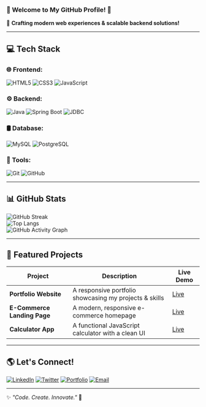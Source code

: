 ### 🚀 Welcome to My GitHub Profile! 👋


🎯 **Crafting modern web experiences & scalable backend solutions!**

---

## 💻 Tech Stack

### 🌐 Frontend:
![HTML5](https://img.shields.io/badge/HTML5-E34F26?style=for-the-badge&logo=html5&logoColor=white)
![CSS3](https://img.shields.io/badge/CSS3-1572B6?style=for-the-badge&logo=css3&logoColor=white)
![JavaScript](https://img.shields.io/badge/JavaScript-F7DF1E?style=for-the-badge&logo=javascript&logoColor=black)

### ⚙️ Backend:
![Java](https://img.shields.io/badge/Java-007396?style=for-the-badge&logo=java&logoColor=white)
![Spring Boot](https://img.shields.io/badge/Spring_Boot-6DB33F?style=for-the-badge&logo=spring-boot&logoColor=white)
![JDBC](https://img.shields.io/badge/JDBC-003545?style=for-the-badge&logo=java&logoColor=white)

### 🛢️ Database:
![MySQL](https://img.shields.io/badge/MySQL-4479A1?style=for-the-badge&logo=mysql&logoColor=white)
![PostgreSQL](https://img.shields.io/badge/PostgreSQL-336791?style=for-the-badge&logo=postgresql&logoColor=white)

### 🔧 Tools:
![Git](https://img.shields.io/badge/Git-F05032?style=for-the-badge&logo=git&logoColor=white)
![GitHub](https://img.shields.io/badge/GitHub-181717?style=for-the-badge&logo=github&logoColor=white)

---

## 📊 GitHub Stats

![GitHub Streak](https://github-readme-streak-stats.herokuapp.com/?user=YourUsername&theme=radical)  
![Top Langs](https://github-readme-stats.vercel.app/api/top-langs/?username=YourUsername&layout=compact&theme=vision-friendly-dark)  
![GitHub Activity Graph](https://github-readme-activity-graph.vercel.app/graph?username=YourUsername&theme=react-dark)

---

## 🚀 Featured Projects

| Project | Description | Live Demo |
|---------|------------|------------|
| **Portfolio Website** | A responsive portfolio showcasing my projects & skills | [Live](https://your-portfolio-url.com) |
| **E-Commerce Landing Page** | A modern, responsive e-commerce homepage | [Live](https://your-ecommerce-url.com) |
| **Calculator App** | A functional JavaScript calculator with a clean UI | [Live](https://your-calculator-url.com) |

---

## 🌎 Let's Connect!

[![LinkedIn](https://img.shields.io/badge/LinkedIn-0077B5?style=for-the-badge&logo=linkedin&logoColor=white)](https://www.linkedin.com/in/adhikariamit)
[![Twitter](https://img.shields.io/badge/Twitter-1DA1F2?style=for-the-badge&logo=twitter&logoColor=white)](https://twitter.com/yourhandle)
[![Portfolio](https://img.shields.io/badge/Portfolio-000000?style=for-the-badge&logo=react&logoColor=white)](https://yourportfolio.com)
[![Email](https://img.shields.io/badge/Email-D14836?style=for-the-badge&logo=gmail&logoColor=white)](mailto:amitadhi360@gmail.com)

---

✨ *"Code. Create. Innovate."* 🚀
